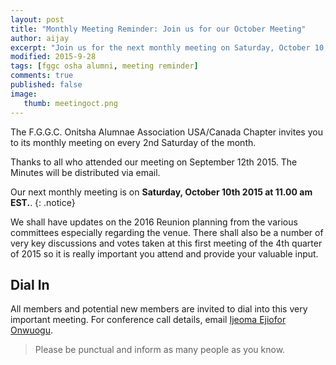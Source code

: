 ```yaml
---
layout: post
title: "Monthly Meeting Reminder: Join us for our October Meeting"
author: aijay
excerpt: "Join us for the next monthly meeting on Saturday, October 10, 2015 at 11am EST."
modified: 2015-9-28
tags: [fggc osha alumni, meeting reminder]
comments: true
published: false
image:
   thumb: meetingoct.png
---
```


The F.G.G.C. Onitsha Alumnae Association USA/Canada Chapter invites you to its monthly meeting on every 2nd Saturday of the month. 

Thanks to all who attended our meeting on September 12th 2015. The Minutes will be distributed via email.

Our next monthly meeting is on **Saturday, October 10th 2015 at 11.00 am EST.**. 
{: .notice} 

We shall have updates on the 2016 Reunion planning from the various committees especially regarding the venue. There shall also be a number of very key discussions and votes taken at this first meeting of the 4th quarter of 2015 so it is really important you attend and provide your valuable input.

## Dial In 
All members and potential new members are invited to dial into this very important meeting. For conference call details, email [Ijeoma Ejiofor Onwuogu](mailto:ijeoma.ejiofor@fggconitsha.com).

> Please be punctual and inform as many people as you know.

